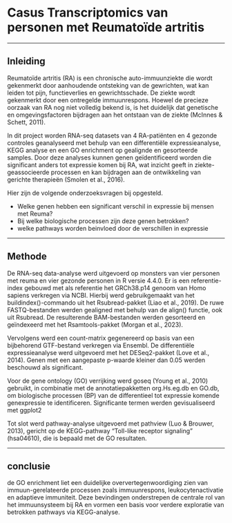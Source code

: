 # Casus Transcriptomics van personen met Reumatoïde artritis
---
## Inleiding

Reumatoïde artritis (RA) is een chronische auto-immuunziekte die wordt gekenmerkt door aanhoudende ontsteking van de gewrichten, wat kan leiden tot pijn, functieverlies en gewrichtsschade. De ziekte wordt gekenmerkt door een ontregelde immuunrespons. Hoewel de precieze oorzaak van RA nog niet volledig bekend is, is het duidelijk dat genetische en omgevingsfactoren bijdragen aan het ontstaan van de ziekte (McInnes & Schett, 2011).

In dit project worden RNA-seq datasets van 4 RA-patiënten en 4 gezonde controles geanalyseerd met behulp van een differentiële expressieanalyse, KEGG analyse en een GO enrichment op gealignde en gesorteerde samples. Door deze analyses kunnen genen geïdentificeerd worden die significant anders tot expressie komen bij RA, wat inzicht geeft in ziekte-geassocieerde processen en kan bijdragen aan de ontwikkeling van gerichte therapieën (Smolen et al., 2016).

Hier zijn de volgende onderzoeksvragen bij opgesteld.
*  Welke genen hebben een significant verschil in expressie bij mensen met Reuma?
* Bij welke biologische processen zijn deze genen betrokken? 
* welke pathways worden beinvloed door de verschillen in expressie
---
## Methode
De RNA-seq data-analyse werd uitgevoerd op monsters van vier personen met reuma en vier gezonde personen in R versie 4.4.0. Er is een referentie-index gebouwd met als referentie het GRCh38.p14 genoom van Homo sapiens verkregen via NCBI. Hierbij werd gebruikgemaakt van het buildindex()-commando uit het Rsubread-pakket (Liao et al., 2019). De ruwe FASTQ-bestanden werden gealigned met behulp van de align() functie, ook uit Rsubread. De resulterende BAM-bestanden werden gesorteerd en geïndexeerd met het Rsamtools-pakket (Morgan et al., 2023).

Vervolgens werd een count-matrix gegenereerd op basis van een bijbehorend GTF-bestand verkregen via Ensembl. De differentiële expressieanalyse werd uitgevoerd met het DESeq2-pakket (Love et al., 2014). Genen met een aangepaste p-waarde kleiner dan 0.05 werden beschouwd als significant.

Voor de gene ontology (GO) verrijking werd goseq (Young et al., 2010) gebruikt, in combinatie met de annotatiepakketten org.Hs.eg.db en GO.db, om biologische processen (BP) van de differentieel tot expressie komende genexpressie te identificeren. Significante termen werden gevisualiseerd met ggplot2

Tot slot werd pathway-analyse uitgevoerd met pathview (Luo & Brouwer, 2013), gericht op de KEGG-pathway “Toll-like receptor signaling” (hsa04610), die is bepaald met de GO resultaten.




---
## conclusie
de GO enrichment liet een duidelijke oververtegenwoordiging zien van immuun-gerelateerde processen zoals immuunrespons, leukocytenactivatie en adaptieve immuniteit. Deze bevindingen onderstrepen de centrale rol van het immuunsysteem bij RA en vormen een basis voor verdere exploratie van betrokken pathways via KEGG-analyse.

